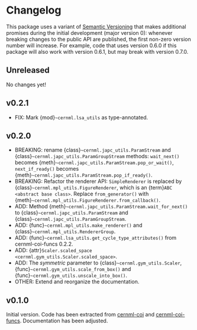 # Changelog

This package uses a variant of [Semantic Versioning](https://semver.org/) that
makes additional promises during the initial development (major version 0):
whenever breaking changes to the public API are published, the first non-zero
version number will increase. For example, code that uses version 0.6.0 if this
package will also work with version 0.6.1, but may break with version 0.7.0.

## Unreleased

No changes yet!

## v0.2.1

- FIX: Mark {mod}`~cernml.lsa_utils` as type-annotated.

## v0.2.0

- BREAKING: rename {class}`~cernml.japc_utils.ParamStream` and {class}`~cernml.japc_utils.ParamGroupStream` methods: `wait_next()` becomes {meth}`~cernml.japc_utils.ParamStream.pop_or_wait()`, `next_if_ready()` becomes {meth}`~cernml.japc_utils.ParamStream.pop_if_ready()`.
- BREAKING: Refactor the renderer API: `SimpleRenderer` is replaced by {class}`~cernml.mpl_utils.FigureRenderer`, which is an {term}`ABC <abstract base class>`. Replace `from_generator()` with {meth}`~cernml.mpl_utils.FigureRenderer.from_callback()`. 
- ADD: Method {meth}`~cernml.japc_utils.ParamStream.wait_for_next()` to {class}`~cernml.japc_utils.ParamStream` and {class}`~cernml.japc_utils.ParamGroupStream`.
- ADD: {func}`~cernml.mpl_utils.make_renderer()` and {class}`~cernml.mpl_utils.RendererGroup`.
- ADD: {func}`~cernml.lsa_utils.get_cycle_type_attributes()` from cernml-coi-funcs 0.2.2.
- ADD: {attr}`Scaler.scaled_space <cernml.gym_utils.Scaler.scaled_space>`.
- ADD: The *symmetric* parameter to {class}`~cernml.gym_utils.Scaler`, {func}`~cernml.gym_utils.scale_from_box()` and {func}`~cernml.gym_utils.unscale_into_box()`.
- OTHER: Extend and reorganize the documentation.

## v0.1.0

Initial version. Code has been extracted from
[cernml-coi](https://gitlab.cern.ch/be-op-ml-optimization/cernml-coi/) and
[cernml-coi-funcs](https://gitlab.cern.ch/be-op-ml-optimization/cernml-coi-funcs/).
Documentation has been adjusted.
